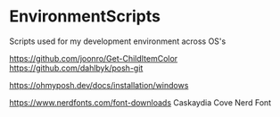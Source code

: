 # EnvironmentScripts
Scripts used for my development environment across OS's

https://github.com/joonro/Get-ChildItemColor
https://github.com/dahlbyk/posh-git

https://ohmyposh.dev/docs/installation/windows

https://www.nerdfonts.com/font-downloads
Caskaydia Cove Nerd Font

